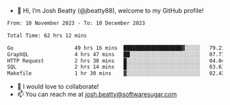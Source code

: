 - 👋 Hi, I’m Josh Beatty (@jbeatty88), welcome to my GitHub profile!

<!--START_SECTION:waka-->

```txt
From: 10 November 2023 - To: 10 December 2023

Total Time: 62 hrs 12 mins

Go                    49 hrs 16 mins  ███████████████████▓░░░░░   79.21 %
GraphQL               4 hrs 47 mins   ██░░░░░░░░░░░░░░░░░░░░░░░   07.71 %
HTTP Request          2 hrs 30 mins   █░░░░░░░░░░░░░░░░░░░░░░░░   04.04 %
SQL                   2 hrs 14 mins   █░░░░░░░░░░░░░░░░░░░░░░░░   03.61 %
Makefile              1 hr 30 mins    ▓░░░░░░░░░░░░░░░░░░░░░░░░   02.43 %
```

<!--END_SECTION:waka-->

- 💞️ I would love to collaborate!
- 📫 You can reach me at josh.beatty@softwaresugar.com

<!---
jbeatty88/jbeatty88 is a ✨ special ✨ repository because its `README.md` (this file) appears on your GitHub profile.
You can click the Preview link to take a look at your changes.
--->
